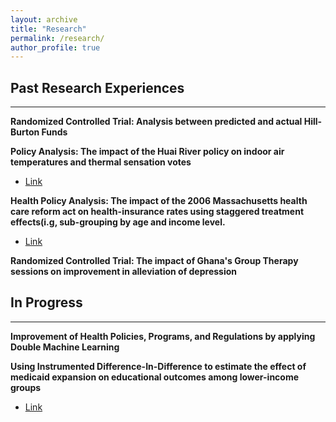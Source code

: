```yaml
---
layout: archive
title: "Research"
permalink: /research/
author_profile: true
---
```


## Past Research Experiences
---
**Randomized Controlled Trial: Analysis between predicted and actual Hill-Burton Funds**

**Policy Analysis: The impact of the Huai River policy on indoor air temperatures and thermal sensation votes**
- [Link](https://pdf.sciencedirectassets.com/785191/1-s2.0-S2950362024X00053/1-s2.0-S2950362025000098/main.pdf?X-Amz-Security-Token=IQoJb3JpZ2luX2VjEBQaCXVzLWVhc3QtMSJHMEUCIF99kKcSmrvqesyqJZQlt1ZDk1eaH%2F%2B4m9gbCj5YB0ueAiEA%2B4xym1wbjK2tvLzzwSiWWWk0%2F08abyM%2BS0JknLaXzfwqvAUI%2Ff%2F%2F%2F%2F%2F%2F%2F%2F%2F%2FARAFGgwwNTkwMDM1NDY4NjUiDBnwGrsk8w2NlC3ajiqQBRxC0cwiVww26iBnsoxByfU8XqjORzXzENHrM0H2PhE3XD%2FyugpXlNAMNJT8UpyAJUYwxEHgPpPm4vqTs5dBZ2anzlqhfTCh%2FehSlsET8GIkiOjDwqNC%2F6gupHinLyrPmx9lMAthKjN8qWHPFoZuUeuVRmXcLa3mXZ7hpH6G24RczZUGMrhWgioIwhlp78m6vjl07tsFVOjExaAdDPTxLtHTW8CV9aHDK1SqFCLw3gZpFUxNEKPoJdBeg7n9UfOfz2kxVOxC1XrbLneBqasUyJBMBFklKLKMiLXQgc8HpEWMyIiqviUE%2FOGq8yZzqoOPkmxYQmZvHwpcRkk83wm6cHSOsdftto20K%2FL78Grsm8Tz3xMRlIsJ%2Bd8C7%2BvKSDhRFr8LLKnIHMcknIkKeYX0R9K9lJYWkQTT4ZLcT%2Ba1jNa9aXLkHW%2B%2BqpBXTHjEC%2FIqkR0N24sxIvJkiywVGz4wgXLuBW0H4NCMniysRjhrzsz9%2FTsJag%2FpR3kTcyJ2Pk5b83r6ts89s3sWd9x3hi6NuktRH6%2F3TvYtEOPhauhiVnvh7axe1SccadL%2Bfnp5xpBGTK20bhNJIEmI7Az85vo%2FFF10c2tMb4aifCeL1TQMbXC1ArVxB%2BDR9vE6UetSQkjcWyy37gJFllx%2B6L1wpFAJz7Td1unKQ0gxClhEV3vhFdVDCP%2FxQ9nDqh9t633uflnw%2FOXeDKZVuPFW1nGpEtZZESqzpPxedwO%2B3B2InN6BqQ7GEEpvjDwHcIObl6Eer2S2eWZC8eEs4L%2BD8cAyzJVprs%2FnIze458%2FKxzSSS6fMt1s7Dx9kg2FFO2UHG1KbQ9Tdq39tzmc%2BserOpm9Hp2Cnfd02U9jM5FQqV2knuLLWwk0iMImb48IGOrEBmdgJA8MCKQItLfeiAA6oZgPj3H7HcX6H%2F%2BSK1oihnbe%2BhTIVJ0xgyqjps7BvnOiENEvRQluHJcxKVO3vEd2BLyaSGpZt7u8KzaLdLp4y9Jw4Km4DbbPYbJekpwa1bm6zo94sVzAyhZNl4tyMALv9HX7V%2Fk7EO8uGctp0d%2BZKUKYXlhGefZnezpxa8jHOTpSZLWiuoCh9btO8K1sBl2Y4ruHUbujzVJ0rzkcJ65JTl1PO&X-Amz-Algorithm=AWS4-HMAC-SHA256&X-Amz-Date=20250623T052016Z&X-Amz-SignedHeaders=host&X-Amz-Expires=300&X-Amz-Credential=ASIAQ3PHCVTYSEFVLII2%2F20250623%2Fus-east-1%2Fs3%2Faws4_request&X-Amz-Signature=6bcbf621857e5ffc0735d74bf2e89c5a907d0a49bc6c32289ac2125e8c6de12b&hash=e351c54a91e6d9aa64914831ce5ddb9332d2109c298eced97fd15c1b7359c9c5&host=68042c943591013ac2b2430a89b270f6af2c76d8dfd086a07176afe7c76c2c61&pii=S2950362025000098&tid=spdf-6436692f-ed7f-4f93-b202-dbb8fb9b61d6&sid=6741ca0d13c28144203b340-3f14dd2b0657gxrqa&type=client&tsoh=d3d3LnNjaWVuY2VkaXJlY3QuY29t&rh=d3d3LnNjaWVuY2VkaXJlY3QuY29t&ua=0f155b5b5b55585e53&rr=954189079fe5eb21&cc=us)

**Health Policy Analysis: The impact of the 2006 Massachusetts health care reform act on health-insurance rates using staggered treatment effects(i.g, sub-grouping by age and income level.**
- [Link](https://minjaeseo6603.github.io/files/Minjae_Seo_Writing_Sample.pdf)

**Randomized Controlled Trial: The impact of Ghana's Group Therapy sessions on improvement in alleviation of depression**

## In Progress
---
**Improvement of Health Policies, Programs, and Regulations by applying Double Machine Learning**

**Using Instrumented Difference-In-Difference to estimate the effect of medicaid expansion on educational outcomes among lower-income groups**
- [Link](https://minjaeseo6603.github.io/files/Seo_Minjae_Dissertation.pdf)
